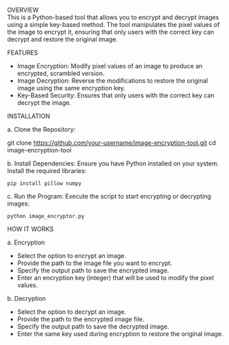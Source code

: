  OVERVIEW   
This is a Python-based tool that allows you to encrypt and decrypt images using a simple key-based method. The tool manipulates the pixel values of the image to encrypt it, ensuring that only users with the correct key can decrypt and restore the original image.

FEATURES 

   - Image Encryption: Modify pixel values of an image to produce an encrypted, scrambled version.
   - Image Decryption: Reverse the modifications to restore the original image using the same encryption key.
   - Key-Based Security: Ensures that only users with the correct key can decrypt the image.

INSTALLATION 

a. Clone the Repository:

   git clone https://github.com/your-username/image-encryption-tool.git
   cd image-encryption-tool

b. Install Dependencies:
   Ensure you have Python installed on your system. Install the required libraries:

    pip install pillow numpy

c. Run the Program:
   Execute the script to start encrypting or decrypting images:

    python image_encryptor.py

HOW IT WORKS

a.  Encryption

   - Select the option to encrypt an image.
   - Provide the path to the image file you want to encrypt.
   - Specify the output path to save the encrypted image.
   - Enter an encryption key (integer) that will be used to modify the pixel values.

b.  Decryption

   - Select the option to decrypt an image.
   - Provide the path to the encrypted image file.
   - Specify the output path to save the decrypted image.
   - Enter the same key used during encryption to restore the original image.


